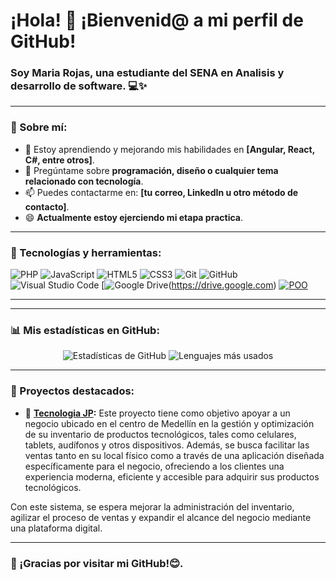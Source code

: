 # ¡Hola! 👋 ¡Bienvenid@ a mi perfil de GitHub!

### Soy Maria Rojas, una estudiante del SENA en Analisis y desarrollo de software. 💻✨

---

### 🌟 Sobre mí:
- 🌱 Estoy aprendiendo y mejorando mis habilidades en **[Angular, React, C#, entre otros]**.
- 💬 Pregúntame sobre **programación, diseño o cualquier tema relacionado con tecnología**.
- 📫 Puedes contactarme en: **[tu correo, LinkedIn u otro método de contacto]**.
- 😄 **Actualmente estoy ejerciendo mi etapa practica**.


---

### 🔧 Tecnologías y herramientas:
![PHP](https://img.shields.io/badge/-PHP-777BB4?logo=php&logoColor=white&style=flat)
![JavaScript](https://img.shields.io/badge/-JavaScript-F7DF1E?logo=javascript&logoColor=black&style=flat)
![HTML5](https://img.shields.io/badge/-HTML5-E34F26?logo=html5&logoColor=white&style=flat)
![CSS3](https://img.shields.io/badge/-CSS3-1572B6?logo=css3&logoColor=white&style=flat)
![Git](https://img.shields.io/badge/-Git-F05032?logo=git&logoColor=white&style=flat)
![GitHub](https://img.shields.io/badge/-GitHub-181717?logo=github&logoColor=white&style=flat)
![Visual Studio Code](https://img.shields.io/badge/-VS%20Code-0078D4?logo=visual-studio-code&logoColor=white&style=flat)
[![Google Drive](https://img.shields.io/badge/-Google%20Drive-4285F4?logo=google-drive&logoColor=white&style=flat)(https://drive.google.com)
[![POO](https://img.shields.io/badge/-POO%20Concepts-4CAF50?logo=code&logoColor=white&style=flat)](https://es.wikipedia.org/wiki/Programaci%C3%B3n_orientada_a_objetos)

---


---

### 📊 Mis estadísticas en GitHub:
<p align="center">
  <img src="https://github-readme-stats.vercel.app/api?username=mariarojas1202&show_icons=true&theme=radical" alt="Estadísticas de GitHub" />
  <img src="https://github-readme-stats.vercel.app/api/top-langs/?username=mariarojas1202&layout=compact&theme=radical" alt="Lenguajes más usados" />
</p>

---

### 🌈 Proyectos destacados:
- 🎨 **[Tecnologia JP](#):** Este proyecto tiene como objetivo apoyar a un negocio ubicado en el centro de Medellín en la gestión y optimización de su inventario de productos tecnológicos, tales como celulares, tablets, audífonos y otros dispositivos. Además, se busca facilitar las ventas tanto en su local físico como a través de una aplicación diseñada específicamente para el negocio, ofreciendo a los clientes una experiencia moderna, eficiente y accesible para adquirir sus productos tecnológicos.

Con este sistema, se espera mejorar la administración del inventario, agilizar el proceso de ventas y expandir el alcance del negocio mediante una plataforma digital.

---

### 🎉 ¡Gracias por visitar mi GitHub!😊.

